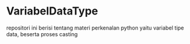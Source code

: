 # VariabelDataType
repositori ini berisi tentang materi perkenalan python yaitu variabel tipe data, beserta proses casting

